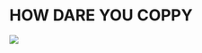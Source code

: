 # HOW DARE YOU COPPY
<img src="https://github.com/18520474/AnhAnh/blob/main/Assigment/weak_2/RTL/img/how_dare_you.png">